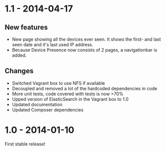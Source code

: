 1.1 - 2014-04-17
================

New features
------------
* New page showing all the devices ever seen. It shows the first- and last seen date and it's last used IP address.
* Because Device Presence now consists of 2 pages, a navigationbar is added.

Changes
-------
* Switched Vagrant box to use NFS if available
* Decoupled and removed a lot of the hardcoded dependencies in code
* More unit tests, code covered with tests is now >70%
* Upped version of ElasticSearch in the Vagrant box to 1.0
* Updated documentation
* Updated Composer dependencies

1.0 - 2014-01-10
================
First stable release!
